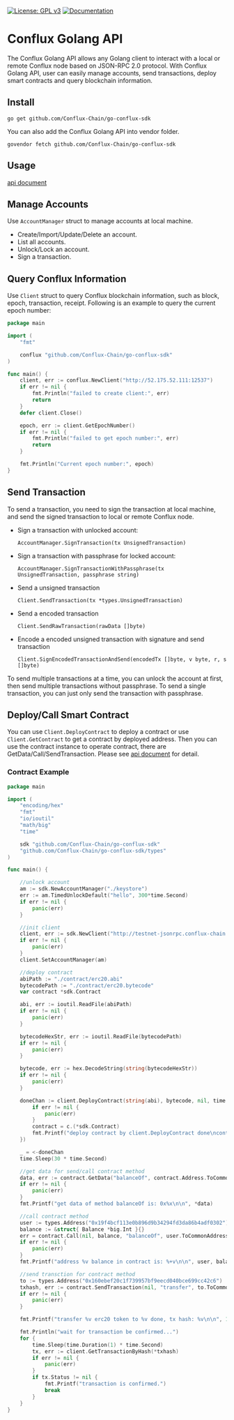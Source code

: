 [![License: GPL v3](https://img.shields.io/badge/License-GPL%20v3-blue.svg)](https://github.com/Conflux-Chain/go-conflux-sdk/blob/master/LICENSE)
[![Documentation](https://img.shields.io/badge/Documentation-GoDoc-green.svg)](https://godoc.org/github.com/Conflux-Chain/go-conflux-sdk)

# Conflux Golang API

The Conflux Golang API allows any Golang client to interact with a local or remote Conflux node based on JSON-RPC 2.0 protocol. With Conflux Golang API, user can easily manage accounts, send transactions, deploy smart contracts and query blockchain information.

## Install
```
go get github.com/Conflux-Chain/go-conflux-sdk
```
You can also add the Conflux Golang API into vendor folder.
```
govendor fetch github.com/Conflux-Chain/go-conflux-sdk
```

## Usage

[api document](https://github.com/Conflux-Chain/go-conflux-sdk/blob/master/api.md)

## Manage Accounts
Use `AccountManager` struct to manage accounts at local machine.
- Create/Import/Update/Delete an account.
- List all accounts.
- Unlock/Lock an account.
- Sign a transaction.

## Query Conflux Information
Use `Client` struct to query Conflux blockchain information, such as block, epoch, transaction, receipt. Following is an example to query the current epoch number:
```go
package main

import (
	"fmt"

	conflux "github.com/Conflux-Chain/go-conflux-sdk"
)

func main() {
	client, err := conflux.NewClient("http://52.175.52.111:12537")
	if err != nil {
		fmt.Println("failed to create client:", err)
		return
	}
	defer client.Close()

	epoch, err := client.GetEpochNumber()
	if err != nil {
		fmt.Println("failed to get epoch number:", err)
		return
	}

	fmt.Println("Current epoch number:", epoch)
}
```

## Send Transaction
To send a transaction, you need to sign the transaction at local machine, and send the signed transaction to local or remote Conflux node.
- Sign a transaction with unlocked account:

    `AccountManager.SignTransaction(tx UnsignedTransaction)`

- Sign a transaction with passphrase for locked account:

	`AccountManager.SignTransactionWithPassphrase(tx UnsignedTransaction, passphrase string)`

- Send a unsigned transaction

    `Client.SendTransaction(tx *types.UnsignedTransaction)`

- Send a encoded transaction

    `Client.SendRawTransaction(rawData []byte)`

- Encode a encoded unsigned transaction with signature and send transaction

    `Client.SignEncodedTransactionAndSend(encodedTx []byte, v byte, r, s []byte)`

To send multiple transactions at a time, you can unlock the account at first, then send multiple transactions without passphrase. To send a single transaction, you can just only send the transaction with passphrase.

## Deploy/Call Smart Contract
You can use `Client.DeployContract` to deploy a contract or use `Client.GetContract` to get a contract by deployed address. Then you can use the contract instance to operate contract, there are GetData/Call/SendTransaction. Please see [api document](https://github.com/Conflux-Chain/go-conflux-sdk/blob/master/api.md) for detail.

### Contract Example
```go
package main

import (
	"encoding/hex"
	"fmt"
	"io/ioutil"
	"math/big"
	"time"

	sdk "github.com/Conflux-Chain/go-conflux-sdk"
	"github.com/Conflux-Chain/go-conflux-sdk/types"
)

func main() {

	//unlock account
	am := sdk.NewAccountManager("./keystore")
	err := am.TimedUnlockDefault("hello", 300*time.Second)
	if err != nil {
		panic(err)
	}

	//init client
	client, err := sdk.NewClient("http://testnet-jsonrpc.conflux-chain.org:12537")
	if err != nil {
		panic(err)
	}
	client.SetAccountManager(am)

	//deploy contract
	abiPath := "./contract/erc20.abi"
	bytecodePath := "./contract/erc20.bytecode"
	var contract *sdk.Contract

	abi, err := ioutil.ReadFile(abiPath)
	if err != nil {
		panic(err)
	}

	bytecodeHexStr, err := ioutil.ReadFile(bytecodePath)
	if err != nil {
		panic(err)
	}

	bytecode, err := hex.DecodeString(string(bytecodeHexStr))
	if err != nil {
		panic(err)
	}

	doneChan := client.DeployContract(string(abi), bytecode, nil, time.Duration(time.Second*30), func(c sdk.Contractor, txhash *types.Hash, err error) {
		if err != nil {
			panic(err)
		}
		contract = c.(*sdk.Contract)
		fmt.Printf("deploy contract by client.DeployContract done\ncontract address: %+v\ntxhash:%v\n\n", *contract.Address, txhash)
	})

	_ = <-doneChan
	time.Sleep(30 * time.Second)

	//get data for send/call contract method
	data, err := contract.GetData("balanceOf", contract.Address.ToCommonAddress())
	if err != nil {
		panic(err)
	}
	fmt.Printf("get data of method balanceOf is: 0x%x\n\n", *data)

	//call contract method
	user := types.Address("0x19f4bcf113e0b896d9b34294fd3da86b4adf0302")
	balance := &struct{ Balance *big.Int }{}
	err = contract.Call(nil, balance, "balanceOf", user.ToCommonAddress())
	if err != nil {
		panic(err)
	}
	fmt.Printf("address %v balance in contract is: %+v\n\n", user, balance)

	//send transction for contract method
	to := types.Address("0x160ebef20c1f739957bf9eecd040bce699cc42c6")
	txhash, err := contract.SendTransaction(nil, "transfer", to.ToCommonAddress(), big.NewInt(10))
	if err != nil {
		panic(err)
	}

	fmt.Printf("transfer %v erc20 token to %v done, tx hash: %v\n\n", 10, to, txhash)

	fmt.Println("wait for transaction be confirmed...")
	for {
		time.Sleep(time.Duration(1) * time.Second)
		tx, err := client.GetTransactionByHash(*txhash)
		if err != nil {
			panic(err)
		}
		if tx.Status != nil {
			fmt.Printf("transaction is confirmed.")
			break
		}
	}
}
```